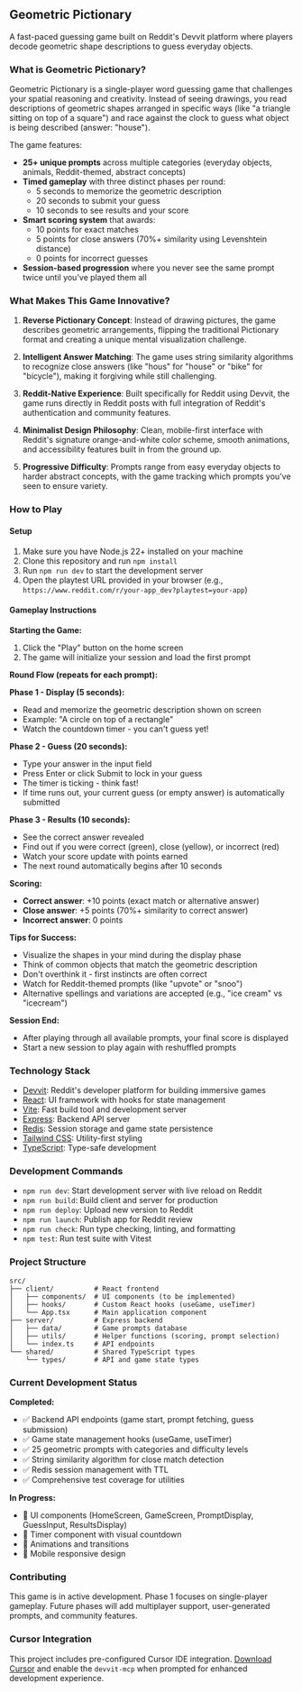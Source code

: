 ## Geometric Pictionary

A fast-paced guessing game built on Reddit's Devvit platform where players decode geometric shape descriptions to guess everyday objects.

### What is Geometric Pictionary?

Geometric Pictionary is a single-player word guessing game that challenges your spatial reasoning and creativity. Instead of seeing drawings, you read descriptions of geometric shapes arranged in specific ways (like "a triangle sitting on top of a square") and race against the clock to guess what object is being described (answer: "house").

The game features:
- **25+ unique prompts** across multiple categories (everyday objects, animals, Reddit-themed, abstract concepts)
- **Timed gameplay** with three distinct phases per round:
  - 5 seconds to memorize the geometric description
  - 20 seconds to submit your guess
  - 10 seconds to see results and your score
- **Smart scoring system** that awards:
  - 10 points for exact matches
  - 5 points for close answers (70%+ similarity using Levenshtein distance)
  - 0 points for incorrect guesses
- **Session-based progression** where you never see the same prompt twice until you've played them all

### What Makes This Game Innovative?

1. **Reverse Pictionary Concept**: Instead of drawing pictures, the game describes geometric arrangements, flipping the traditional Pictionary format and creating a unique mental visualization challenge.

2. **Intelligent Answer Matching**: The game uses string similarity algorithms to recognize close answers (like "hous" for "house" or "bike" for "bicycle"), making it forgiving while still challenging.

3. **Reddit-Native Experience**: Built specifically for Reddit using Devvit, the game runs directly in Reddit posts with full integration of Reddit's authentication and community features.

4. **Minimalist Design Philosophy**: Clean, mobile-first interface with Reddit's signature orange-and-white color scheme, smooth animations, and accessibility features built in from the ground up.

5. **Progressive Difficulty**: Prompts range from easy everyday objects to harder abstract concepts, with the game tracking which prompts you've seen to ensure variety.

### How to Play

#### Setup
1. Make sure you have Node.js 22+ installed on your machine
2. Clone this repository and run `npm install`
3. Run `npm run dev` to start the development server
4. Open the playtest URL provided in your browser (e.g., `https://www.reddit.com/r/your-app_dev?playtest=your-app`)

#### Gameplay Instructions

**Starting the Game:**
1. Click the "Play" button on the home screen
2. The game will initialize your session and load the first prompt

**Round Flow (repeats for each prompt):**

**Phase 1 - Display (5 seconds):**
- Read and memorize the geometric description shown on screen
- Example: "A circle on top of a rectangle"
- Watch the countdown timer - you can't guess yet!

**Phase 2 - Guess (20 seconds):**
- Type your answer in the input field
- Press Enter or click Submit to lock in your guess
- The timer is ticking - think fast!
- If time runs out, your current guess (or empty answer) is automatically submitted

**Phase 3 - Results (10 seconds):**
- See the correct answer revealed
- Find out if you were correct (green), close (yellow), or incorrect (red)
- Watch your score update with points earned
- The next round automatically begins after 10 seconds

**Scoring:**
- **Correct answer**: +10 points (exact match or alternative answer)
- **Close answer**: +5 points (70%+ similarity to correct answer)
- **Incorrect answer**: 0 points

**Tips for Success:**
- Visualize the shapes in your mind during the display phase
- Think of common objects that match the geometric description
- Don't overthink it - first instincts are often correct
- Watch for Reddit-themed prompts (like "upvote" or "snoo")
- Alternative spellings and variations are accepted (e.g., "ice cream" vs "icecream")

**Session End:**
- After playing through all available prompts, your final score is displayed
- Start a new session to play again with reshuffled prompts

### Technology Stack

- [Devvit](https://developers.reddit.com/): Reddit's developer platform for building immersive games
- [React](https://react.dev/): UI framework with hooks for state management
- [Vite](https://vite.dev/): Fast build tool and development server
- [Express](https://expressjs.com/): Backend API server
- [Redis](https://redis.io/): Session storage and game state persistence
- [Tailwind CSS](https://tailwindcss.com/): Utility-first styling
- [TypeScript](https://www.typescriptlang.org/): Type-safe development

### Development Commands

- `npm run dev`: Start development server with live reload on Reddit
- `npm run build`: Build client and server for production
- `npm run deploy`: Upload new version to Reddit
- `npm run launch`: Publish app for Reddit review
- `npm run check`: Run type checking, linting, and formatting
- `npm test`: Run test suite with Vitest

### Project Structure

```
src/
├── client/          # React frontend
│   ├── components/  # UI components (to be implemented)
│   ├── hooks/       # Custom React hooks (useGame, useTimer)
│   └── App.tsx      # Main application component
├── server/          # Express backend
│   ├── data/        # Game prompts database
│   ├── utils/       # Helper functions (scoring, prompt selection)
│   └── index.ts     # API endpoints
└── shared/          # Shared TypeScript types
    └── types/       # API and game state types
```

### Current Development Status

**Completed:**
- ✅ Backend API endpoints (game start, prompt fetching, guess submission)
- ✅ Game state management hooks (useGame, useTimer)
- ✅ 25 geometric prompts with categories and difficulty levels
- ✅ String similarity algorithm for close match detection
- ✅ Redis session management with TTL
- ✅ Comprehensive test coverage for utilities

**In Progress:**
- 🚧 UI components (HomeScreen, GameScreen, PromptDisplay, GuessInput, ResultsDisplay)
- 🚧 Timer component with visual countdown
- 🚧 Animations and transitions
- 🚧 Mobile responsive design

### Contributing

This game is in active development. Phase 1 focuses on single-player gameplay. Future phases will add multiplayer support, user-generated prompts, and community features.

### Cursor Integration

This project includes pre-configured Cursor IDE integration. [Download Cursor](https://www.cursor.com/downloads) and enable the `devvit-mcp` when prompted for enhanced development experience.
